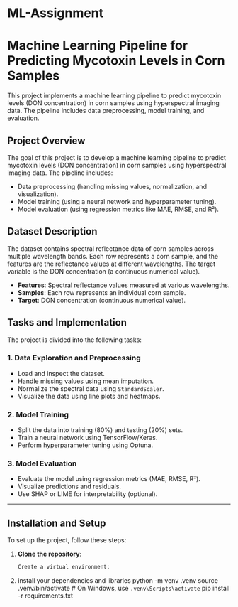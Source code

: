 # ML-Assignment
# Machine Learning Pipeline for Predicting Mycotoxin Levels in Corn Samples

This project implements a machine learning pipeline to predict mycotoxin levels (DON concentration) in corn samples using hyperspectral imaging data. The pipeline includes data preprocessing, model training, and evaluation.

## Project Overview
The goal of this project is to develop a machine learning pipeline to predict mycotoxin levels (DON concentration) in corn samples using hyperspectral imaging data. The pipeline includes:
- Data preprocessing (handling missing values, normalization, and visualization).
- Model training (using a neural network and hyperparameter tuning).
- Model evaluation (using regression metrics like MAE, RMSE, and R²).
## Dataset Description
The dataset contains spectral reflectance data of corn samples across multiple wavelength bands. Each row represents a corn sample, and the features are the reflectance values at different wavelengths. The target variable is the DON concentration (a continuous numerical value).
- **Features**: Spectral reflectance values measured at various wavelengths.
- **Samples**: Each row represents an individual corn sample.
- **Target**: DON concentration (continuous numerical value).

## Tasks and Implementation
The project is divided into the following tasks:

### 1. Data Exploration and Preprocessing
- Load and inspect the dataset.
- Handle missing values using mean imputation.
- Normalize the spectral data using `StandardScaler`.
- Visualize the data using line plots and heatmaps.

### 2. Model Training
- Split the data into training (80%) and testing (20%) sets.
- Train a neural network using TensorFlow/Keras.
- Perform hyperparameter tuning using Optuna.

### 3. Model Evaluation
- Evaluate the model using regression metrics (MAE, RMSE, R²).
- Visualize predictions and residuals.
- Use SHAP or LIME for interpretability (optional).

---

## Installation and Setup
To set up the project, follow these steps:

1. **Clone the repository**:
   ```bash
   Create a virtual environment:
2. install your dependencies and libraries
   python -m venv .venv
source .venv/bin/activate  # On Windows, use `.venv\Scripts\activate`
pip install -r requirements.txt
